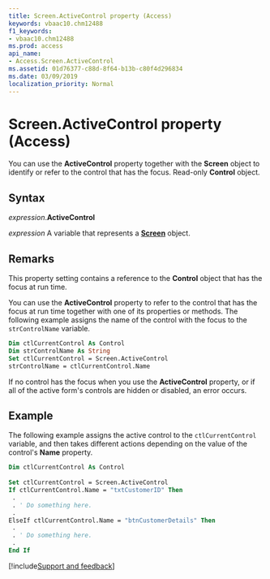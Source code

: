```yaml
---
title: Screen.ActiveControl property (Access)
keywords: vbaac10.chm12488
f1_keywords:
- vbaac10.chm12488
ms.prod: access
api_name:
- Access.Screen.ActiveControl
ms.assetid: 01d76377-c88d-8f64-b13b-c80f4d296834
ms.date: 03/09/2019
localization_priority: Normal
---
```



# Screen.ActiveControl property (Access)

You can use the **ActiveControl** property together with the **Screen** object to identify or refer to the control that has the focus. Read-only **Control** object.


## Syntax

_expression_.**ActiveControl**

_expression_ A variable that represents a **[Screen](Access.Screen.md)** object.


## Remarks

This property setting contains a reference to the **Control** object that has the focus at run time.

You can use the **ActiveControl** property to refer to the control that has the focus at run time together with one of its properties or methods. The following example assigns the name of the control with the focus to the `strControlName` variable.

```vb
Dim ctlCurrentControl As Control 
Dim strControlName As String 
Set ctlCurrentControl = Screen.ActiveControl 
strControlName = ctlCurrentControl.Name
```

If no control has the focus when you use the **ActiveControl** property, or if all of the active form's controls are hidden or disabled, an error occurs.


## Example

The following example assigns the active control to the `ctlCurrentControl` variable, and then takes different actions depending on the value of the control's **Name** property.

```vb
Dim ctlCurrentControl As Control 
 
Set ctlCurrentControl = Screen.ActiveControl 
If ctlCurrentControl.Name = "txtCustomerID" Then 
 . 
 . ' Do something here. 
 . 
ElseIf ctlCurrentControl.Name = "btnCustomerDetails" Then 
 . 
 . ' Do something here. 
 . 
End If
```


[!include[Support and feedback](~/includes/feedback-boilerplate.md)]

